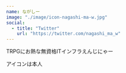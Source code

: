 ```yaml
---
name: ながしー
image: "./image/icon-nagashi-ma-w.jpg"
social:
  - title: "Twitter"
    url: "https://twitter.com/nagashi_ma_w"
---
```


TRPGにお熱な無資格ITインフラえんじにゃー

アイコンは本人
